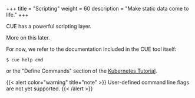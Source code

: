 +++
title = "Scripting"
weight = 60
description = "Make static data come to life."
+++

CUE has a powerful scripting layer.

More on this later.

For now, we refer to the documentation included in the CUE tool itself:
```
$ cue help cmd
```
or the "Define Commands" section of the
[Kubernetes Tutorial](https://cue.googlesource.com/cue/+/refs/heads/master/doc/tutorial/kubernetes/README.md).

{{< alert color="warning" title="note" >}}
User-defined command line flags are not yet supported.
{{< /alert >}}